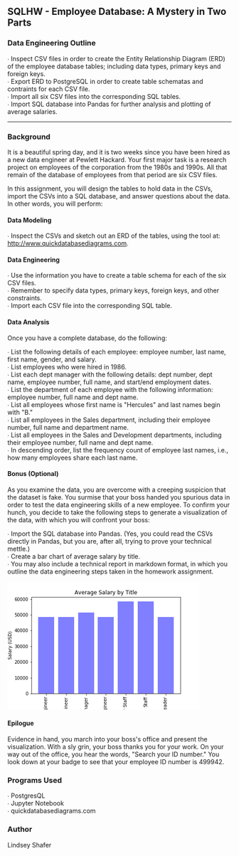 ## SQLHW - Employee Database: A Mystery in Two Parts

### Data Engineering Outline

∙ Inspect CSV files in order to create the Entity Relationship Diagram (ERD) of the employee database tables; including data types, primary keys and foreign keys.<br>
∙ Export ERD to PostgreSQL in order to create table schematas and contraints for each CSV file.<br>
∙ Import all six CSV files into the corresponding SQL tables.<br>
∙ Import SQL database into Pandas for further analysis and plotting of average salaries.<br>

--------------------------------------------------

### Background

It is a beautiful spring day, and it is two weeks since you have been hired as a new data engineer at Pewlett Hackard. Your first major task is a research project on employees of the corporation from the 1980s and 1990s. All that remain of the database of employees from that period are six CSV files.

In this assignment, you will design the tables to hold data in the CSVs, import the CSVs into a SQL database, and answer questions about the data. In other words, you will perform:

#### Data Modeling
∙ Inspect the CSVs and sketch out an ERD of the tables, using the tool at: http://www.quickdatabasediagrams.com.

#### Data Engineering
∙ Use the information you have to create a table schema for each of the six CSV files. <br>
∙ Remember to specify data types, primary keys, foreign keys, and other constraints. <br>
∙ Import each CSV file into the corresponding SQL table. <br>

#### Data Analysis
Once you have a complete database, do the following: <br>

∙ List the following details of each employee: employee number, last name, first name, gender, and salary.<br>
∙ List employees who were hired in 1986.<br>
∙ List each dept manager with the following details: dept number, dept name, employee number, full name, and start/end employment dates.<br>
∙ List the department of each employee with the following information: employee number, full name and dept name.<br>
∙ List all employees whose first name is "Hercules" and last names begin with "B."<br>
∙ List all employees in the Sales department, including their employee number, full name and department name.<br>
∙ List all employees in the Sales and Development departments, including their employee number, full name and dept name.<br>
∙ In descending order, list the frequency count of employee last names, i.e., how many employees share each last name.<br>

#### Bonus (Optional)

As you examine the data, you are overcome with a creeping suspicion that the dataset is fake. You surmise that your boss handed you spurious data in order to test the data engineering skills of a new employee. To confirm your hunch, you decide to take the following steps to generate a visualization of the data, with which you will confront your boss:

∙ Import the SQL database into Pandas. (Yes, you could read the CSVs directly in Pandas, but you are, after all, trying to prove your technical mettle.) <br>
∙ Create a bar chart of average salary by title.<br>
∙ You may also include a technical report in markdown format, in which you outline the data engineering steps taken in the homework assignment.<br>

<img src="https://github.com/LShafer/SQLHW/blob/master/avg_salary.png"><br>

#### Epilogue

Evidence in hand, you march into your boss's office and present the visualization. With a sly grin, your boss thanks you for your work. On your way out of the office, you hear the words, "Search your ID number." You look down at your badge to see that your employee ID number is 499942.

### Programs Used
∙ PostgresQL<br>
∙ Jupyter Notebook<br>
∙ quickdatabasediagrams.com<br>

### Author
Lindsey Shafer
